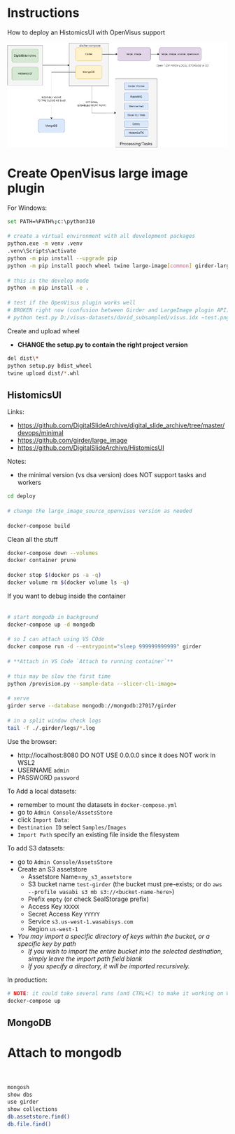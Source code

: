 # Instructions

How to deploy an HistomicsUI with OpenVisus support

![Diagram](diagram.png)

# Create OpenVisus large image plugin

For Windows:

```bash
set PATH=%PATH%;c:\python310

# create a virtual environment with all development packages
python.exe -m venv .venv
.venv\Scripts\activate
python -m pip install --upgrade pip
python -m pip install pooch wheel twine large-image[common] girder-large-image OpenVisusNoGui

# this is the develop mode
python -m pip install -e .

# test if the OpenVisus plugin works well
# BROKEN right now (confusion between Girder and LargeImage plugin API). Not important?
# python test.py D:/visus-datasets/david_subsampled/visus.idx ~test.png
```

Create and upload wheel
- **CHANGE the setup.py to contain the right project version**

```bash
del dist\*
python setup.py bdist_wheel
twine upload dist/*.whl
```


## HistomicsUI

Links:
- https://github.com/DigitalSlideArchive/digital_slide_archive/tree/master/devops/minimal
- https://github.com/girder/large_image
- https://github.com/DigitalSlideArchive/HistomicsUI

Notes:
- the minimal version (vs dsa version) does NOT support tasks and workers


```bash
cd deploy

# change the large_image_source_openvisus version as needed

docker-compose build
```

Clean all the stuff

```bash
docker-compose down --volumes
docker container prune

docker stop $(docker ps -a -q)
docker volume rm $(docker volume ls -q)
```

If you want to debug inside the container

```bash

# start mongodb in background
docker-compose up -d mongodb

# so I can attach using VS COde
docker compose run -d --entrypoint="sleep 999999999999" girder 

# **Attach in VS Code `Attach to running container`**

# this may be slow the first time
python /provision.py --sample-data --slicer-cli-image= 

# serve
girder serve --database mongodb://mongodb:27017/girder

# in a split window check logs
tail -f ./.girder/logs/*.log 
```

Use the browser:

- http://localhost:8080  DO NOT USE 0.0.0.0  since it does NOT work in WSL2
- USERNAME `admin` 
- PASSWORD `password`

To Add a local datasets:
- remember to mount the datasets in `docker-compose.yml`
- go to `Admin Console/AssetsStore` 
- click `Import Data`:
- `Destination ID` select `Samples/Images`
- `Import Path` specify an existing file inside the filesystem

To add S3 datasets:
- go to `Admin Console/AssetsStore` 
- Create an S3 assetstore
  - Assetstore Name=`my_s3_assetstore`
  - S3 bucket name `test-girder` (the bucket must pre-exists; or do `aws --profile wasabi s3 mb s3://<bucket-name-here>`)
  - Prefix `empty` (or check SealStorage prefix)
  - Access Key `XXXXX`
  - Secret Access Key `YYYYY`
  - Service `s3.us-west-1.wasabisys.com`
  - Region `us-west-1`
- *You may import a specific directory of keys within the bucket, or a specific key by path* 
  - *If you wish to import the entire bucket into the selected destination, simply leave the import path field blank*
  - *If you specify a directory, it will be imported recursively.*


In production:

```bash
# NOTE: it could take several runs (and CTRL+C) to make it working on WSL2
docker-compose up
```

## MongoDB

# Attach to mongodb


```bash


mongosh
show dbs
use girder
show collections
db.assetstore.find()
db.file.find()
```